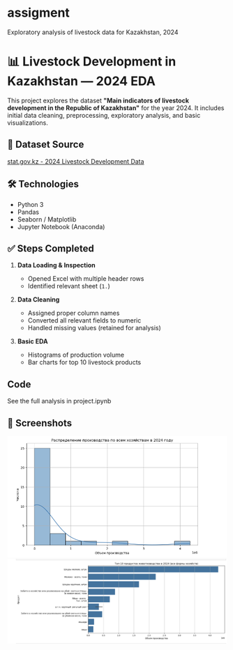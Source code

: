 # assigment
Exploratory analysis of livestock data for Kazakhstan, 2024
# 📊 Livestock Development in Kazakhstan — 2024 EDA

This project explores the dataset **"Main indicators of livestock development in the Republic of Kazakhstan"** for the year 2024. It includes initial data cleaning, preprocessing, exploratory analysis, and basic visualizations.

## 📁 Dataset Source
[stat.gov.kz - 2024 Livestock Development Data](https://stat.gov.kz/ru/industries/business-statistics/stat-forrest-village-hunt-fish/spreadsheets/?year=&name=18612&period=&type=)

## 🛠 Technologies
- Python 3
- Pandas
- Seaborn / Matplotlib
- Jupyter Notebook (Anaconda)

## ✅ Steps Completed

1. **Data Loading & Inspection**
   - Opened Excel with multiple header rows
   - Identified relevant sheet (`1.`)

2. **Data Cleaning**
   - Assigned proper column names
   - Converted all relevant fields to numeric
   - Handled missing values (retained for analysis)

3. **Basic EDA**
   - Histograms of production volume
   - Bar charts for top 10 livestock products

## Code
See the full analysis in project.ipynb

## 📸 Screenshots

![Histogram](images/histogram.png)
![Bar Chart](images/bar_chart.png)

